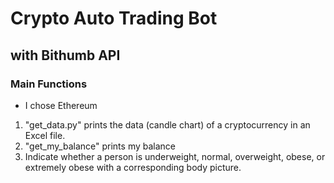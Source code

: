 # Crypto Auto Trading Bot

## with Bithumb API

### Main Functions
- I chose Ethereum
1. "get_data.py" prints the data (candle chart) of a cryptocurrency in an Excel file.
2. "get_my_balance" prints my balance
3. Indicate whether a person is underweight, normal, overweight, obese, or extremely obese with a corresponding body picture.


